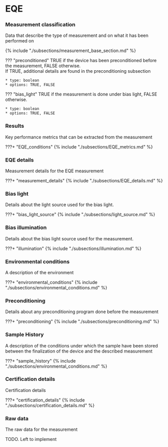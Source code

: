 # EQE

### Measurement classification
Data that describe the type of measurement and on what it has been performed on

{% include "./subsections/measurement_base_section.md" %}

??? "preconditioned"
    TRUE if the device has been preconditioned before the measurement, FALSE otherwise. <br/>
    If TRUE, additional details are found in the preconditioning subsection
    
    * type: boolean
    * options: TRUE, FALSE

??? "bias_light"
    TRUE if the measurement is done under bias light, FALSE otherwise.

    * type: boolean
    * options: TRUE, FALSE

### Results
Key performance metrics that can be extracted from the measurement

???+ "EQE_conditions"
    {% include "./subsections/EQE_metrics.md" %}

### EQE details
Measurement details for the EQE measurement

???+ "measurement_details"
    {% include "./subsections/EQE_details.md" %}

### Bias light
Details about the light source used for the bias light.

???+ "bias_light_source"
    {% include "./subsections/light_source.md" %}

### Bias illumination
Details about the bias light source used for the measurement.

???+ "illumination"
    {% include "./subsections/illumination.md" %}

### Environmental conditions
A description of the environment

???+ "environmental_conditions"
    {% include "./subsections/environmental_conditions.md" %}

### Preconditioning
Details about any preconditioning program done before the measurement

???+ "preconditioning"
    {% include "./subsections/preconditioning.md" %}    

### Sample History
A description of the conditions under which the sample have been stored between the finalization of the device and the described measurement

???+ "sample_history"
    {% include "./subsections/environmental_conditions.md" %}

### Certification details
Certification details

???+ "certification_details"
    {% include "./subsections/certification_details.md" %}

### Raw data
The raw data for the measurement

TODO. Left to implement        